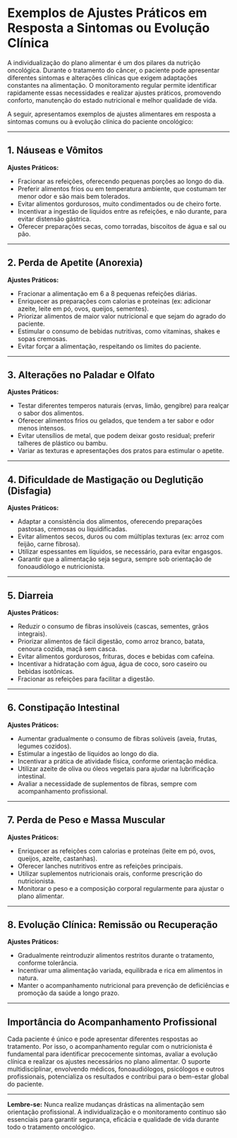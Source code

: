 # Exemplos de Ajustes Práticos em Resposta a Sintomas ou Evolução Clínica

A individualização do plano alimentar é um dos pilares da nutrição oncológica. Durante o tratamento do câncer, o paciente pode apresentar diferentes sintomas e alterações clínicas que exigem adaptações constantes na alimentação. O monitoramento regular permite identificar rapidamente essas necessidades e realizar ajustes práticos, promovendo conforto, manutenção do estado nutricional e melhor qualidade de vida.

A seguir, apresentamos exemplos de ajustes alimentares em resposta a sintomas comuns ou à evolução clínica do paciente oncológico:

---

## 1. **Náuseas e Vômitos**

**Ajustes Práticos:**
- Fracionar as refeições, oferecendo pequenas porções ao longo do dia.
- Preferir alimentos frios ou em temperatura ambiente, que costumam ter menor odor e são mais bem tolerados.
- Evitar alimentos gordurosos, muito condimentados ou de cheiro forte.
- Incentivar a ingestão de líquidos entre as refeições, e não durante, para evitar distensão gástrica.
- Oferecer preparações secas, como torradas, biscoitos de água e sal ou pão.

---

## 2. **Perda de Apetite (Anorexia)**

**Ajustes Práticos:**
- Fracionar a alimentação em 6 a 8 pequenas refeições diárias.
- Enriquecer as preparações com calorias e proteínas (ex: adicionar azeite, leite em pó, ovos, queijos, sementes).
- Priorizar alimentos de maior valor nutricional e que sejam do agrado do paciente.
- Estimular o consumo de bebidas nutritivas, como vitaminas, shakes e sopas cremosas.
- Evitar forçar a alimentação, respeitando os limites do paciente.

---

## 3. **Alterações no Paladar e Olfato**

**Ajustes Práticos:**
- Testar diferentes temperos naturais (ervas, limão, gengibre) para realçar o sabor dos alimentos.
- Oferecer alimentos frios ou gelados, que tendem a ter sabor e odor menos intensos.
- Evitar utensílios de metal, que podem deixar gosto residual; preferir talheres de plástico ou bambu.
- Variar as texturas e apresentações dos pratos para estimular o apetite.

---

## 4. **Dificuldade de Mastigação ou Deglutição (Disfagia)**

**Ajustes Práticos:**
- Adaptar a consistência dos alimentos, oferecendo preparações pastosas, cremosas ou liquidificadas.
- Evitar alimentos secos, duros ou com múltiplas texturas (ex: arroz com feijão, carne fibrosa).
- Utilizar espessantes em líquidos, se necessário, para evitar engasgos.
- Garantir que a alimentação seja segura, sempre sob orientação de fonoaudiólogo e nutricionista.

---

## 5. **Diarreia**

**Ajustes Práticos:**
- Reduzir o consumo de fibras insolúveis (cascas, sementes, grãos integrais).
- Priorizar alimentos de fácil digestão, como arroz branco, batata, cenoura cozida, maçã sem casca.
- Evitar alimentos gordurosos, frituras, doces e bebidas com cafeína.
- Incentivar a hidratação com água, água de coco, soro caseiro ou bebidas isotônicas.
- Fracionar as refeições para facilitar a digestão.

---

## 6. **Constipação Intestinal**

**Ajustes Práticos:**
- Aumentar gradualmente o consumo de fibras solúveis (aveia, frutas, legumes cozidos).
- Estimular a ingestão de líquidos ao longo do dia.
- Incentivar a prática de atividade física, conforme orientação médica.
- Utilizar azeite de oliva ou óleos vegetais para ajudar na lubrificação intestinal.
- Avaliar a necessidade de suplementos de fibras, sempre com acompanhamento profissional.

---

## 7. **Perda de Peso e Massa Muscular**

**Ajustes Práticos:**
- Enriquecer as refeições com calorias e proteínas (leite em pó, ovos, queijos, azeite, castanhas).
- Oferecer lanches nutritivos entre as refeições principais.
- Utilizar suplementos nutricionais orais, conforme prescrição do nutricionista.
- Monitorar o peso e a composição corporal regularmente para ajustar o plano alimentar.

---

## 8. **Evolução Clínica: Remissão ou Recuperação**

**Ajustes Práticos:**
- Gradualmente reintroduzir alimentos restritos durante o tratamento, conforme tolerância.
- Incentivar uma alimentação variada, equilibrada e rica em alimentos in natura.
- Manter o acompanhamento nutricional para prevenção de deficiências e promoção da saúde a longo prazo.

---

## **Importância do Acompanhamento Profissional**

Cada paciente é único e pode apresentar diferentes respostas ao tratamento. Por isso, o acompanhamento regular com o nutricionista é fundamental para identificar precocemente sintomas, avaliar a evolução clínica e realizar os ajustes necessários no plano alimentar. O suporte multidisciplinar, envolvendo médicos, fonoaudiólogos, psicólogos e outros profissionais, potencializa os resultados e contribui para o bem-estar global do paciente.

---

**Lembre-se:** Nunca realize mudanças drásticas na alimentação sem orientação profissional. A individualização e o monitoramento contínuo são essenciais para garantir segurança, eficácia e qualidade de vida durante todo o tratamento oncológico.